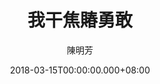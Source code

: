 ---
issue: 266
title: 我干焦賰勇敢
author: 陳明芳
date: 2018-03-15T00:00:00.000+08:00
topic: 人物
difficulty: 2
wikidata: Q98095683
wikidata_link: https://www.wikidata.org/wiki/Q98095683
author_wikidata_link: https://www.wikidata.org/wiki/Q98096328
author_wikidata: Q98096328
---